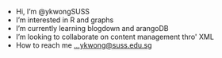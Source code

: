 - Hi, I’m @ykwongSUSS
- I’m interested in R and graphs
- I’m currently learning blogdown and arangoDB
- I’m looking to collaborate on content management thro' XML
- How to reach me ...ykwong@suss.edu.sg

<!---
ykwongSUSS/ykwongSUSS is a ✨ special ✨ repository because its `README.md` (this file) appears on your GitHub profile.
You can click the Preview link to take a look at your changes.
--->
